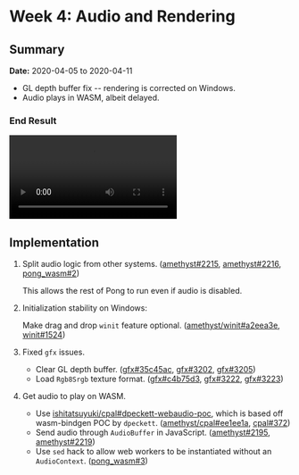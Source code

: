 # Week 4: Audio and Rendering

## Summary

**Date:** 2020-04-05 to 2020-04-11

* GL depth buffer fix -- rendering is corrected on Windows.
* Audio plays in WASM, albeit delayed.

### End Result

<video controls><source src="2020-04-09_pong_wasm_audio.mp4" /></video>

## Implementation

1. Split audio logic from other systems. ([amethyst#2215], [amethyst#2216], [pong_wasm#2])

    This allows the rest of Pong to run even if audio is disabled.

2. Initialization stability on Windows:

    Make drag and drop `winit` feature optional. ([amethyst/winit#a2eea3e], [winit#1524])

3. Fixed `gfx` issues.

    - Clear GL depth buffer. ([gfx#35c45ac], [gfx#3202], [gfx#3205])
    - Load `Rgb8Srgb` texture format. ([gfx#c4b75d3], [gfx#3222], [gfx#3223])

4. Get audio to play on WASM.

    - Use [ishitatsuyuki/cpal#dpeckett-webaudio-poc], which is based off wasm-bindgen POC by `dpeckett`. ([amethyst/cpal#ee1ee1a], [cpal#372])
    - Send audio through `AudioBuffer` in JavaScript. ([amethyst#2195], [amethyst#2219])
    - Use `sed` hack to allow web workers to be instantiated without an `AudioContext`. ([pong_wasm#3])

[amethyst#2195]: https://github.com/amethyst/amethyst/issues/2195
[amethyst#2215]: https://github.com/amethyst/amethyst/issues/2215
[amethyst#2216]: https://github.com/amethyst/amethyst/issues/2216
[amethyst#2219]: https://github.com/amethyst/amethyst/pull/2219
[amethyst/cpal#ee1ee1a]: https://github.com/amethyst/cpal/commit/ee1ee1a957ec6b0f761dd2568ec487e33619ffbc
[amethyst/winit#a2eea3e]: https://github.com/amethyst/winit/commit/a2eea3e9a79c33b1c821e89c38782fc5788b77f7
[cpal#372]: https://github.com/RustAudio/cpal/pull/372
[gfx#3202]: https://github.com/gfx-rs/gfx/issues/3202
[gfx#3205]: https://github.com/gfx-rs/gfx/pull/3205
[gfx#3222]: https://github.com/gfx-rs/gfx/issues/3222
[gfx#3223]: https://github.com/gfx-rs/gfx/pull/3223
[gfx#35c45ac]: https://github.com/amethyst/gfx/commit/35c45acb43eebf989d06ba34141e43738d77b991
[gfx#c4b75d3]: https://github.com/amethyst/gfx/commit/c4b75d3d17f2fad7bd7ea93c8be8a92a6329d972
[ishitatsuyuki/cpal#dpeckett-webaudio-poc]: https://github.com/ishitatsuyuki/cpal/tree/dpeckett-webaudio-poc
[pong_wasm#2]: https://github.com/amethyst/pong_wasm/pull/2
[pong_wasm#3]: https://github.com/amethyst/pong_wasm/pull/3
[winit#1524]: https://github.com/rust-windowing/winit/pull/1524
